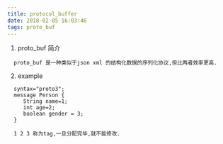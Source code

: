 ```yaml
---
title: protocol_buffer
date: 2018-02-05 16:03:46
tags: proto_buf
---
```

1. proto_buf 简介
```
  proto_buf 是一种类似于json xml 的结构化数据的序列化协议,但比两者效率更高.
```
2. example
```
  syntax="proto3";
  message Person {
     String name=1;
     int age=2;
     boolean gender = 3;
  }
  
  1 2 3 称为tag,一旦分配完毕,就不能修改.
```  
